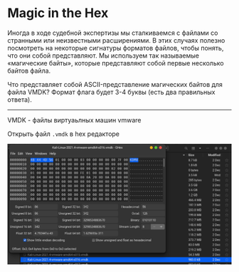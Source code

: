 # Magic in the Hex

Иногда в ходе судебной экспертизы мы сталкиваемся с файлами со странными или
неизвестными расширениями. В этих случаях полезно посмотреть на некоторые сигнатуры
форматов файлов, чтобы понять, что они собой представляют. Мы используем так
называемые «магические байты», которые представляют собой первые несколько байтов файла.

Что представляет собой ASCII-представление магических байтов для файла VMDK? Формат
флага будет 3-4 буквы (есть два правильных ответа).

---

VMDK - файлы виртуаьлных машин vmware

Открыть файл `.vmdk` в hex редакторе

![Screenshot](Screenshot.png)

